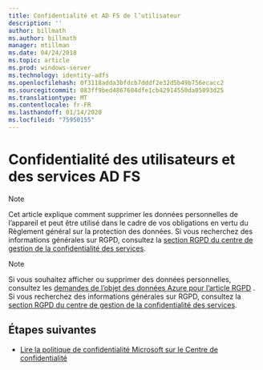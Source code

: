 ```yaml
---
title: Confidentialité et AD FS de l’utilisateur
description: ''
author: billmath
ms.author: billmath
manager: mtillman
ms.date: 04/24/2018
ms.topic: article
ms.prod: windows-server
ms.technology: identity-adfs
ms.openlocfilehash: 0f3118adda3bfdcb7dddf2e32d5b49b756ecacc2
ms.sourcegitcommit: 083ff9bed4867604dfe1cb42914550da05093d25
ms.translationtype: MT
ms.contentlocale: fr-FR
ms.lasthandoff: 01/14/2020
ms.locfileid: "75950155"
---
```

# <a name="user-privacy-and-ad-fs"></a>Confidentialité des utilisateurs et des services AD FS



>[!Note] 
> Cet article explique comment supprimer les données personnelles de l’appareil et peut être utilisé dans le cadre de vos obligations en vertu du Règlement général sur la protection des données. Si vous recherchez des informations générales sur RGPD, consultez la [section RGPD du centre de gestion de la confidentialité des services](https://www.microsoft.com/TrustCenter/Privacy/gdpr/default.aspx).

>[!Note] 
>Si vous souhaitez afficher ou supprimer des données personnelles, consultez les [demandes de l’objet des données Azure pour l’article RGPD](https://docs.microsoft.com/microsoft-365/compliance/gdpr-dsr-azure) . Si vous recherchez des informations générales sur RGPD, consultez la [section RGPD du centre de gestion de la confidentialité des services](https://www.microsoft.com/TrustCenter/Privacy/gdpr/default.aspx).

## <a name="next-steps"></a>Étapes suivantes
* [Lire la politique de confidentialité Microsoft sur le Centre de confidentialité](https://www.microsoft.com/trustcenter)

 